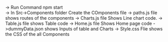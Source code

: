
-> Run Command  npm start <br>
-> In Src->Components folder Create the COmponents file 
-> paths.js file shows routes of the components 
-> Charts.js file Shows Line chart code.
-> Table.js file shows Table code
-> Home.js file Shows Home page code 
->dummyData.json shows Inputs of table and Charts 
-> Style.css Flie shows the CSS of the all Components 
